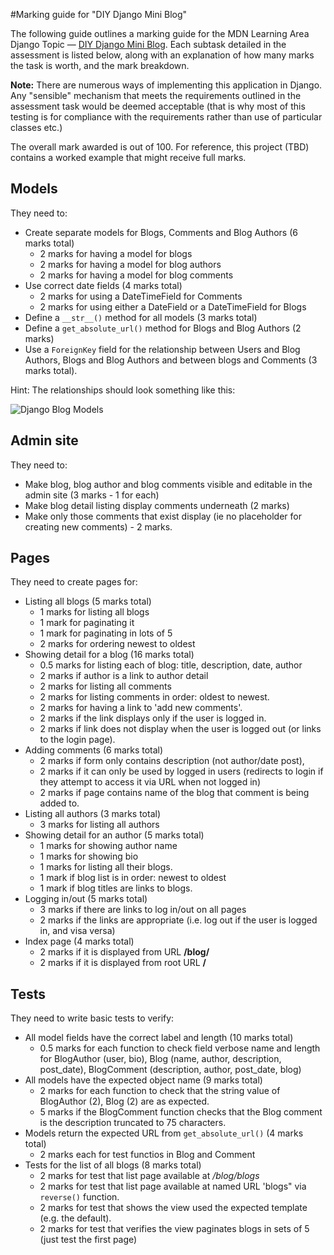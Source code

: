 #Marking guide for "DIY Django Mini Blog"

The following guide outlines a marking guide for the MDN Learning Area Django Topic — [DIY Django Mini Blog](https://developer.mozilla.org/en-US/docs/Learn/Server-side/Django/django_assessment_blog). Each subtask detailed in the assessment is listed below, along with an explanation of how many marks the task is worth, and the mark breakdown.

**Note:** There are numerous ways of implementing this application in Django. Any "sensible" mechanism that meets the requirements outlined in the assessment task would be deemed acceptable (that is why most of this testing is for compliance with the requirements rather than use of particular classes etc.)

The overall mark awarded is out of 100. For reference, this project (TBD) contains a worked example that might receive full marks. 

## Models

They need to:

* Create separate models for Blogs, Comments and Blog Authors (6 marks total)
  * 2 marks for having a model for blogs
  * 2 marks for having a model for blog authors
  * 2 marks for having a model for blog comments
* Use correct date fields (4 marks total)
  * 2 marks for using a DateTimeField for Comments
  * 2 marks for using either a DateField or a DateTimeField for Blogs
* Define a ``__str__()`` method for all models (3 marks total)
* Define a ``get_absolute_url()`` method for Blogs and Blog Authors  (2 marks)
* Use a ``ForeignKey`` field for the relationship between Users and Blog Authors, Blogs and Blog Authors and between blogs and Comments (3 marks total).

Hint: The relationships should look something like this:

  ![Django Blog Models](https://github.com/hamishwillee/django_diy_blog/blob/master/blog/static/images/diy_django_mini_blog_models.png)
  
## Admin site

They need to:
* Make blog, blog author and blog comments visible and editable in the admin site (3 marks - 1 for each)
* Make blog detail listing display comments underneath (2 marks)
* Make only those comments that exist display (ie no placeholder for creating new comments) - 2 marks.


## Pages

They need to create pages for:

* Listing all blogs (5 marks total)
  * 1 marks for listing all blogs
  * 1 mark for paginating it
  * 1 mark for paginating in lots of 5
  * 2 marks for ordering newest to oldest
* Showing detail for a blog (16 marks total)
  * 0.5 marks for listing each of blog: title, description, date, author
  * 2 marks if author is a link to author detail
  * 2 marks for listing all comments
  * 2 marks for listing comments in order: oldest to newest.
  * 2 marks for having a link to 'add new comments'.
  * 2 marks if the link displays only if the user is logged in.
  * 2 marks if link does not display when the user is logged out (or links to the login page).
* Adding comments (6 marks total)
  * 2 marks if form only contains description (not author/date post), 
  * 2 marks if it can only be used by logged in users (redirects to login if they attempt to access it via URL when not logged in)
  * 2 marks if page contains name of the blog that comment is being added to.
* Listing all authors (3 marks total)
  * 3 marks for listing all authors
* Showing detail for an author (5 marks total)
  * 1 marks for showing author name 
  * 1 marks for showing bio
  * 1 marks for listing all their blogs.
  * 1 mark if blog list is in order: newest to oldest
  * 1 mark if blog titles are links to blogs.
* Logging in/out (5 marks total)
  * 3 marks if there are links to log in/out on all pages
  * 2 marks if the links are appropriate (i.e. log out if the user is logged in, and visa versa)
* Index page (4 marks total)
  * 2 marks if it is displayed from URL **/blog/**
  * 2 marks if it is displayed from root URL **/**

## Tests

They need to write basic tests to verify:

* All model fields have the correct label and length (10 marks total)
  * 0.5 marks for each function to check field verbose name and length for BlogAuthor (user, bio), Blog (name, author, description, post_date), BlogComment (description, author, post_date, blog)
* All models have the expected object name (9 marks total)
  * 2 marks for each function to check that the string value of BlogAuthor (2), Blog (2) are as expected.
  * 5 marks if the BlogComment function checks that the Blog comment is the description truncated to 75 characters.
* Models return the expected URL from ``get_absolute_url()`` (4 marks total)
  * 2 marks each for test functios in Blog and Comment
* Tests for the list of all blogs (8 marks total)
  * 2 marks for test that list page available at */blog/blogs*
  * 2 marks for test that list page available at named URL 'blogs" via ``reverse()`` function.
  * 2 marks for test that shows the view used the expected template (e.g. the default).
  * 2 marks for test that verifies the view paginates blogs in sets of 5 (just test the first page)


